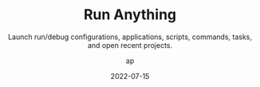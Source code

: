 ---
date: 2022-07-15
title: Run Anything
technologies: [go,web,platform]
topics: [interface,tricks,running]
author: ap
subtitle: Launch run/debug configurations, applications, scripts, commands, tasks, and open recent projects.
thumbnail: ./thumbnail.png 
cardThumbnail: ./card.png
screenshot: ./screenshot.png
seealso:
   - title: GoLand Documentation – Run Anything
     href:  https://www.jetbrains.com/help/go/2022.2/running-anything.html
leadin: | 
  Run Anything is a quick way to launch run/debug configurations, applications, scripts, commands, tasks, and open recent projects.

  **How to use:**

  To open the **Run Anything** dialog, press **Control** twice. You can type **?** to see the options available to you and then run HTTP requests, yarn, npm, and grunt tasks.

---